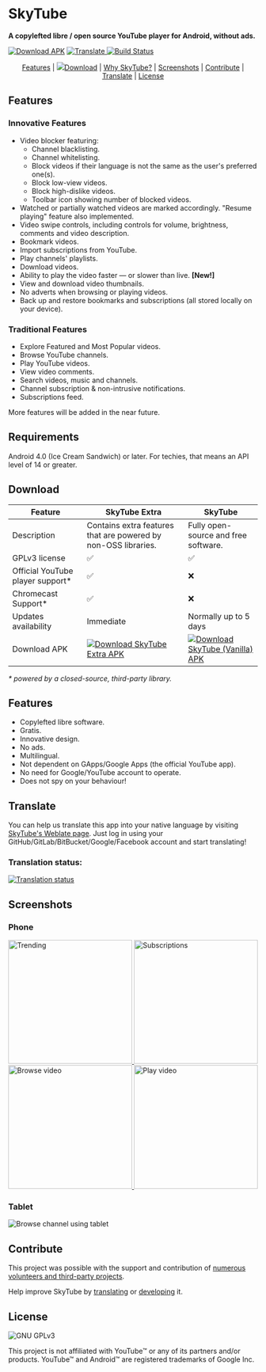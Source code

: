 # SkyTube
**A copylefted libre / open source YouTube player for Android, without ads.**

<a href="#download">![Download APK](https://img.shields.io/github/downloads/ram-on/SkyTube/total.svg?label=SkyTube+Extra+Downloads)</a>
<a href="https://hosted.weblate.org/engage/skytube/?utm_source=widget"> <img src="https://hosted.weblate.org/widgets/skytube/-/svg-badge.svg" alt="Translate"/> </a>
[![Build Status](https://travis-ci.org/ram-on/SkyTube.svg?branch=master)](https://travis-ci.org/ram-on/SkyTube)

<p align="center">
  <a href="#features">Features</a> | 
  <a href="#download"><img src="https://i.imgur.com/BYKw7FK.png" />Download</a> | 
  <a href="#why-skytube">Why SkyTube?</a> | 
  <a href="#screenshots">Screenshots</a> | 
  <a href="#contribute">Contribute</a> | 
  <a href="#translate">Translate</a> | 
  <a href="#license">License</a>
</p>

## Features
### Innovative Features
* Video blocker featuring:
  - Channel blacklisting.
  - Channel whitelisting.
  - Block videos if their language is not the same as the user's preferred one(s).
  - Block low-view videos.
  - Block high-dislike videos.
  - Toolbar icon showing number of blocked videos.
* Watched or partially watched videos are marked accordingly. "Resume playing" feature also implemented.
* Video swipe controls, including controls for volume, brightness, comments and video description.
* Bookmark videos.
* Import subscriptions from YouTube.
* Play channels' playlists.
* Download videos.
* Ability to play the video faster — or slower than live. **[New!]**
* View and download video thumbnails.
* No adverts when browsing or playing videos.
* Back up and restore bookmarks and subscriptions (all stored locally on your device).

### Traditional Features
* Explore Featured and Most Popular videos.
* Browse YouTube channels.
* Play YouTube videos.
* View video comments.
* Search videos, music and channels.
* Channel subscription & non-intrusive notifications.
* Subscriptions feed.

More features will be added in the near future.

## Requirements
Android 4.0 (Ice Cream Sandwich) or later. For techies, that means an API level of 14 or greater.

## Download
| Feature          | SkyTube Extra                      | SkyTube  |
| ---------------- |------------------------------------| ---------|
| Description      | Contains extra features that are powered by non-OSS libraries. | Fully open-source and free software. |
| GPLv3 license                    | ✅                   | ✅       |
| Official YouTube player support* | ✅                   | ❌       |
| Chromecast Support*              | ✅                   | ❌       |
| Updates availability             | Immediate            | Normally up to 5 days |
| Download APK                     | [![Download SkyTube Extra APK](screenshots/download_apk.png)](https://github.com/SkyTubeTeam/SkyTube/releases/download/v2.978/SkyTube-Extra-2.978.apk) | [![Download SkyTube (Vanilla) APK](https://upload.wikimedia.org/wikipedia/commons/thumb/0/0d/Get_it_on_F-Droid.svg/200px-Get_it_on_F-Droid.svg.png)](https://f-droid.org/repository/browse/?fdid=free.rm.skytube.oss)

_* powered by a closed-source, third-party library._

## Features
* Copylefted libre software.
* Gratis.
* Innovative design.
* No ads.
* Multilingual.
* Not dependent on GApps/Google Apps (the official YouTube app).
* No need for Google/YouTube account to operate.
* Does not spy on your behaviour!

## Translate
You can help us translate this app into your native language by visiting [SkyTube's Weblate page](https://hosted.weblate.org/engage/skytube/). Just log in using your GitHub/GitLab/BitBucket/Google/Facebook account and start translating!

### Translation status:
<a href="https://hosted.weblate.org/engage/skytube/?utm_source=widget">
<img src="https://hosted.weblate.org/widgets/skytube/-/multi-auto.svg" alt="Translation status" />
</a>

## Screenshots
### Phone

<a href="https://skytube-app.com#features">
<img src="https://skytube-app.com/assets/img/screenshots/trending.jpg" alt="Trending" height="250px"/>
</a>

<a href="https://skytube-app.com#features">
<img src="https://skytube-app.com/assets/img/screenshots/subs.jpg" alt="Subscriptions" height="250px"/>
</a>

<a href="https://skytube-app.com#features">
<img src="https://skytube-app.com/assets/img/screenshots/channel.jpg" alt="Browse video" height="250px"/>
</a>

<a href="https://skytube-app.com#features">
<img src="https://skytube-app.com/assets/img/screenshots/play.jpg" alt="Play video" height="250px"/>
</a>

### Tablet
![Browse channel using tablet](https://skytube-app.com/assets/img/screenshots/channel_tablet.jpg)

## Contribute
This project was possible with the support and contribution of [numerous volunteers and third-party projects](http://skytube-app.com/credits.html).

Help improve SkyTube by [translating](https://github.com/SkyTubeTeam/SkyTube/wiki/Contribute#translate) or [developing](https://github.com/SkyTubeTeam/SkyTube/wiki/Contribute#developers-guidelines) it.

## License

![GNU GPLv3](https://www.gnu.org/graphics/gplv3-127x51.png)

This project is not affiliated with YouTube™ or any of its partners and/or products.
YouTube™ and Android™ are registered trademarks of Google Inc.
